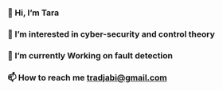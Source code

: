### 👋 Hi, I’m Tara
### 👀 I’m interested in cyber-security and control theory
### 🌱 I’m currently Working on fault detection
### 📫 How to reach me tradjabi@gmail.com

<!--
**tradjabi/tradjabi** is a ✨ _special_ ✨ repository because its `README.md` (this file) appears on your GitHub profile.

Here are some ideas to get you started:

- 🔭 I’m currently working on ...
- 🌱 I’m currently learning ...
- 👯 I’m looking to collaborate on ...
- 🤔 I’m looking for help with ...
- 💬 Ask me about ...
- 📫 How to reach me: ...
- 😄 Pronouns: ...
- ⚡ Fun fact: ...
-->
